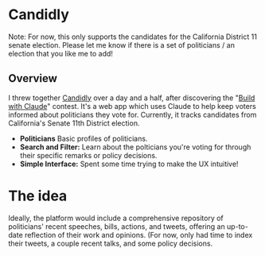 # Candidly

Note: For now, this only supports the candidates for the California District 11 senate election. Please let me know if there is a set of politicians / an election that you like me to add!

## Overview
I threw together [Candidly](https://votecandidly.com/) over a day and a half, after discovering the "[Build with Claude](https://docs.anthropic.com/claude/page/build-with-claude-developer-contest)" contest. It's a web app which uses Claude to help keep voters informed about politicians they vote for. Currently, it tracks candidates from California's Senate 11th District election.

- **Politicians** Basic profiles of politicians.
- **Search and Filter:** Learn about the polticians you're voting for through their specific remarks or policy decisions.
- **Simple Interface:** Spent some time trying to make the UX intuitive!


# The idea
Ideally, the platform would include a comprehensive repository of politicians' recent speeches, bills, actions, and tweets, offering an up-to-date reflection of their work and opinions. (For now, only had time to index their tweets, a couple recent talks, and some policy decisions.
